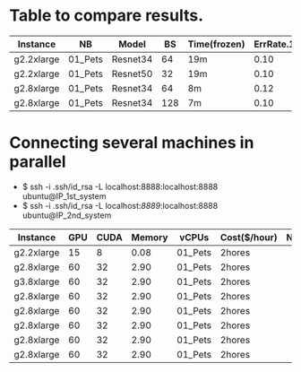 # Table to compare results. 

 | Instance  | NB | Model |  BS | Time(frozen) | ErrRate.15 | Time(Unfrz) | ErrRate.27 | Cost($/hour) | Total | 
 | --- | --- | --- | --- | --- | --- | --- | --- | --- | --- |
 | g2.2xlarge | 01_Pets| Resnet34 | 64 | 19m | 0.10 | 27m | 0.08 | 0.8 | |
 | g2.2xlarge | 01_Pets| Resnet50 | 32 | 19m | 0.10 | 27m | 0.12 | 0.32 | |
 | g2.8xlarge | 01_Pets| Resnet34 | 64 | 8m | 0.12 | -- | -- | 2.9 | |
 | g2.8xlarge | 01_Pets| Resnet34 | 128 | 7m | 0.10 | 13m | 0.12 | 2.9 | |




# Connecting several machines in parallel
 - $ ssh -i .ssh/id_rsa -L localhost:8888:localhost:8888 ubuntu@IP_1st_system
 - $ ssh -i .ssh/id_rsa -L localhost:*8889*:localhost:8888 ubuntu@IP_2nd_system




 | Instance  | GPU | CUDA | Memory | vCPUs | Cost($/hour) | NtBook | Time | 
 | --- | --- | --- | --- | --- | --- | --- | --- |
 | g2.2xlarge | 15 | 8 | 0.08 | 01_Pets | 2hores |
 | g2.8xlarge | 60 | 32 | 2.90 | 01_Pets | 2hores |
 | g3.8xlarge | 60 | 32 | 2.90 | 01_Pets | 2hores |
 | g2.8xlarge | 60 | 32 | 2.90 | 01_Pets | 2hores |
 | g2.8xlarge | 60 | 32 | 2.90 | 01_Pets | 2hores |
 | g2.8xlarge | 60 | 32 | 2.90 | 01_Pets | 2hores |
 | g2.8xlarge | 60 | 32 | 2.90 | 01_Pets | 2hores |
 | g2.8xlarge | 60 | 32 | 2.90 | 01_Pets | 2hores |

